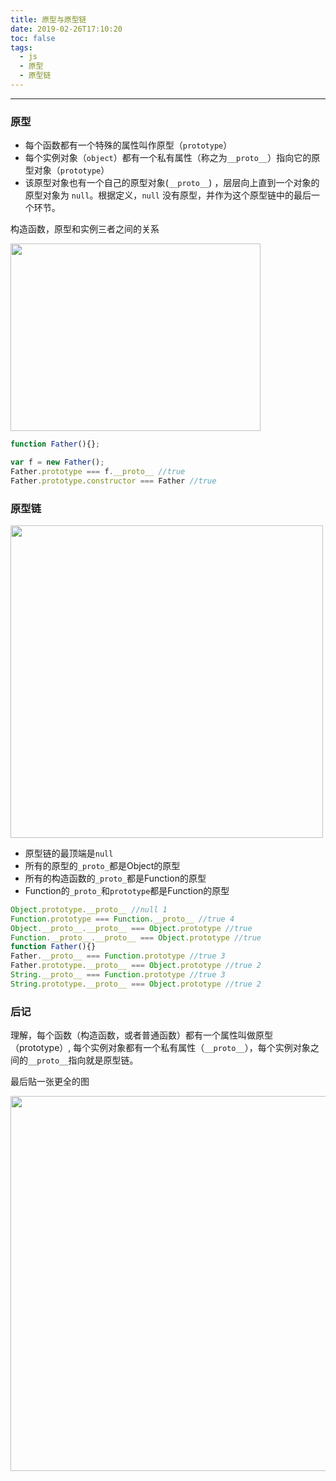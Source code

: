 ```yaml
---
title: 原型与原型链
date: 2019-02-26T17:10:20
toc: false
tags: 
  - js
  - 原型 
  - 原型链
---
```

----

### 原型

- 每个函数都有一个特殊的属性叫作原型（`prototype`）
- 每个实例对象（`object`）都有一个私有属性（称之为`__proto__`）指向它的原型对象（`prototype`）
- 该原型对象也有一个自己的原型对象(`__proto__`) ，层层向上直到一个对象的原型对象为 `null`。根据定义，`null` 没有原型，并作为这个原型链中的最后一个环节。

构造函数，原型和实例三者之间的关系

<img src='https://blog-pics.pek3b.qingstor.com/006tKfTcly1g0jzrv2ditj30zk0puq4y.jpg' style="
    width: 400px;
    height: 300px;
" />
``` js
function Father(){};

var f = new Father();
Father.prototype === f.__proto__ //true
Father.prototype.constructor === Father //true
```

### 原型链

<img src='https://blog-pics.pek3b.qingstor.com/006tKfTcly1g0l17qcp6vj30zk0pugn7.jpg' style="
    height: 500px;
"/>

- 原型链的最顶端是`null`
- 所有的原型的`_proto_`都是Object的原型
- 所有的构造函数的`_proto_`都是Function的原型
- Function的`_proto_`和`prototype`都是Function的原型

``` js
Object.prototype.__proto__ //null 1
Function.prototype === Function.__proto__ //true 4
Object.__proto__.__proto__ === Object.prototype //true
Function.__proto__.__proto__ === Object.prototype //true
function Father(){}
Father.__proto__ === Function.prototype //true 3
Father.prototype.__proto__ === Object.prototype //true 2
String.__proto__ === Function.prototype //true 3
String.prototype.__proto__ === Object.prototype //true 2
```

### 后记

理解，每个函数（构造函数，或者普通函数）都有一个属性叫做原型（prototype）,
每个实例对象都有一个私有属性（`__proto__`），每个实例对象之间的`__proto__`指向就是原型链。

最后贴一张更全的图

<img src='https://blog-pics.pek3b.qingstor.com/006tKfTcly1g0l0c6dx6cj30u011c7ci.jpg' style="
    height: 600px;
"/>